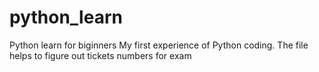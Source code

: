 # python_learn
Python learn for biginners
My first experience of Python coding. 
The file helps to figure out tickets numbers for exam 
